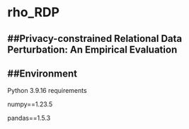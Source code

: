 # rho_RDP

##Privacy-constrained Relational Data Perturbation: An Empirical Evaluation
---
##Environment 
---
Python 3.9.16
requirements

numpy==1.23.5

pandas==1.5.3



